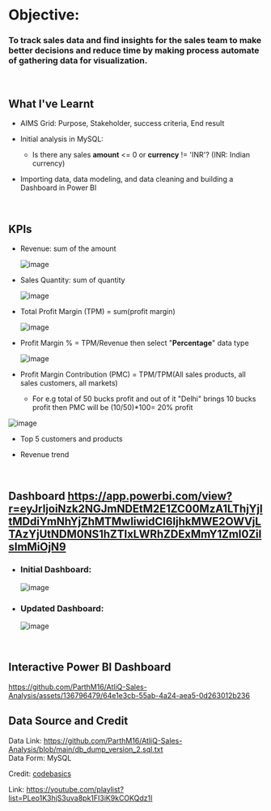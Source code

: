 # Objective: 
### To track sales data and find insights for the sales team to make better decisions and reduce time by making process automate of gathering data for visualization.
</br>

## What I've Learnt

- AIMS Grid: Purpose, Stakeholder, success criteria, End result

- Initial analysis in MySQL:
  -  Is there any sales **amount** <= 0 or **currency** != 'INR'? (INR: Indian currency)

- Importing data, data modeling, and data cleaning and building a Dashboard in Power BI
</br>


## KPIs

- Revenue: sum of the amount

  ![image](https://github.com/ParthM16/AtliQ-Sales-Analysis/assets/136796479/c031d8b0-398d-4597-b5cb-cda38548e215)


- Sales Quantity: sum of quantity

  ![image](https://github.com/ParthM16/AtliQ-Sales-Analysis/assets/136796479/1b3eb39a-4385-4b59-b5ea-847fa6436f17)


- Total Profit Margin (TPM) = sum(profit margin)

  ![image](https://github.com/ParthM16/AtliQ-Sales-Analysis/assets/136796479/4602198b-b6fe-46ec-9c18-b6e7251e4e06)


- Profit Margin % = TPM/Revenue  then select "**Percentage**" data type

  ![image](https://github.com/ParthM16/AtliQ-Sales-Analysis/assets/136796479/301589df-cda6-42c3-8976-80916919ba06)


- Profit Margin Contribution (PMC) = TPM/TPM(All sales products, all sales customers, all markets)
	- For e.g total of 50 bucks profit and out of it "Delhi" brings 10 bucks profit then PMC will be (10/50)*100= 20% profit

![image](https://github.com/ParthM16/AtliQ-Sales-Analysis/assets/136796479/85ea70d5-08a7-44f4-9833-bb44ec5ab956)
 

-  Top 5 customers and products

- Revenue trend
</br>

## Dashboard https://app.powerbi.com/view?r=eyJrIjoiNzk2NGJmNDEtM2E1ZC00MzA1LThjYjItMDdiYmNhYjZhMTMwIiwidCI6IjhkMWE2OWVjLTAzYjUtNDM0NS1hZTIxLWRhZDExMmY1ZmI0ZiIsImMiOjN9

- <H3>Initial Dashboard:</H3>

  ![image](https://github.com/ParthM16/AtliQ-Sales-Analysis/assets/136796479/57f18156-b4c1-476f-a747-59e04acc414b)

- <H3>Updated Dashboard:</H3>

  ![image](https://github.com/ParthM16/AtliQ-Sales-Analysis/assets/136796479/43d2e0a6-95af-4d10-832e-2844d5124d04)
</br>
  
## Interactive Power BI Dashboard
  
https://github.com/ParthM16/AtliQ-Sales-Analysis/assets/136796479/64e1e3cb-55ab-4a24-aea5-0d263012b236

## Data Source and Credit
Data Link:	https://github.com/ParthM16/AtliQ-Sales-Analysis/blob/main/db_dump_version_2.sql.txt
</br>Data Form:	MySQL 

Credit: [codebasics](https://github.com/codebasics)

Link: https://youtube.com/playlist?list=PLeo1K3hjS3uva8pk1FI3iK9kCOKQdz1I




